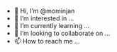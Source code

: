 - 👋 Hi, I’m @mominjan
- 👀 I’m interested in ...
- 🌱 I’m currently learning ...
- 💞️ I’m looking to collaborate on ...
- 📫 How to reach me ...

<!---
mominjan/mominjan is a ✨ special ✨ repository because its `README.md` (this file) appears on your GitHub profile.
You can click the Preview link to take a look at your changes.
--->
